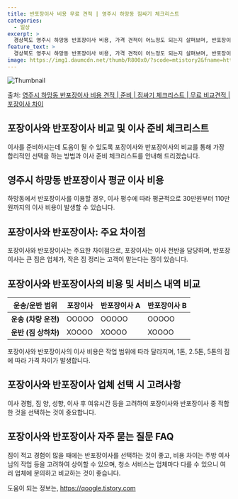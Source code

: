 ```yaml
---
title: 반포장이사 비용 무료 견적 | 영주시 하망동 짐싸기 체크리스트
categories:
  - 일상
excerpt: >
  경상북도 영주시 하망동 반포장이사 비용, 가격 견적이 어느정도 되는지 살펴보며, 반포장이사를 준비함에 있어 짐싸기 준비 체크리스트가 무엇인지 보겠습니다. 마지막으로 포장이사와 차이점을 통해 무료 비교견적으로 어떤 것이 더 합리적인 선택인지 공유 드립니다.영주시 하망동 포장이사 견적 샘플 보기 👈 클릭영주시 하망동 포장이사 가격 살펴보기 👈 클릭영주시 하망동 반포장이사 평균 이사 비용평수영주시 하망동 평균 이사 비용원룸 이사9평 이하 (1톤)30만원~투룸/쓰리룸 이사16평 ~ 20평 (2.5톤)80만원~쓰리룸 이사21평 (5톤) ~110만원~우리집 무료 이사견적 받기 👈 클릭포장 vs 반포장: 주요 차이점포장이사는 이사 전반을 담당하는 반면, 반포장이사는 큰 짐은 업체가, 작은 짐 정리는 고객이 맡는..
feature_text: >
  경상북도 영주시 하망동 반포장이사 비용, 가격 견적이 어느정도 되는지 살펴보며, 반포장이사를 준비함에 있어 짐싸기 준비 체크리스트가 무엇인지 보겠습니다. 마지막으로 포장이사와 차이점을 통해 무료 비교견적으로 어떤 것이 더 합리적인 선택인지 공유 드립니다.영주시 하망동 포장이사 견적 샘플 보기 👈 클릭영주시 하망동 포장이사 가격 살펴보기 👈 클릭영주시 하망동 반포장이사 평균 이사 비용평수영주시 하망동 평균 이사 비용원룸 이사9평 이하 (1톤)30만원~투룸/쓰리룸 이사16평 ~ 20평 (2.5톤)80만원~쓰리룸 이사21평 (5톤) ~110만원~우리집 무료 이사견적 받기 👈 클릭포장 vs 반포장: 주요 차이점포장이사는 이사 전반을 담당하는 반면, 반포장이사는 큰 짐은 업체가, 작은 짐 정리는 고객이 맡는..
image: https://img1.daumcdn.net/thumb/R800x0/?scode=mtistory2&fname=https%3A%2F%2Fblog.kakaocdn.net%2Fdn%2FloBDU%2FbtsHbRnva0q%2Fq5tK6CPfO2EcoLkylgUYJ1%2Fimg.webp
---
```


![Thumbnail](https://img1.daumcdn.net/thumb/R800x0/?scode=mtistory2&fname=https%3A%2F%2Fblog.kakaocdn.net%2Fdn%2FloBDU%2FbtsHbRnva0q%2Fq5tK6CPfO2EcoLkylgUYJ1%2Fimg.webp)

<p>출처: <a href="https://qoogle.tistory.com/9469" rel="dofollow">영주시 하망동 반포장이사 비용 견적 | 준비 | 짐싸기 체크리스트 | 무료 비교견적 | 포장이사 차이</a> </p>

## 포장이사와 반포장이사 비교 및 이사 준비 체크리스트

이사를 준비하시는데 도움이 될 수 있도록 포장이사와 반포장이사의 비교를 통해 가장 합리적인 선택을 하는 방법과 이사 준비 체크리스트를 안내해
드리겠습니다.

## **영주시 하망동 반포장이사 평균 이사 비용**

하망동에서 반포장이사를 이용할 경우, 이사 평수에 따라 평균적으로 30만원부터 110만원까지의 이사 비용이 발생할 수 있습니다.

## **포장이사와 반포장이사: 주요 차이점**

포장이사와 반포장이사는 주요한 차이점으로, 포장이사는 이사 전반을 담당하며, 반포장이사는 큰 짐은 업체가, 작은 짐 정리는 고객이 맡는다는
점이 있습니다.

## **포장이사와 반포장이사의 비용 및 서비스 내역 비교**

**운송/운반 범위** | **포장이사** | **반포장이사 A** | **반포장이사 B**  
---|---|---|---  
**운송 (차량 운전)** | OOOOO | OOOOO | OOOOO  
**운반 (짐 상하차)** | XOOOO | XOOOO | XOOOO  
  
포장이사와 반포장이사의 이사 비용은 작업 범위에 따라 달라지며, 1톤, 2.5톤, 5톤의 짐에 따라 가격 차이가 발생합니다.

## **포장이사와 반포장이사 업체 선택 시 고려사항**

이사 경험, 짐 양, 성향, 이사 후 여유시간 등을 고려하여 포장이사와 반포장이사 중 적합한 것을 선택하는 것이 중요합니다.

## **포장이사와 반포장이사 자주 묻는 질문 FAQ**

짐이 적고 경험이 많을 때에는 반포장이사를 선택하는 것이 좋고, 비용 차이는 주방 여사님의 작업 등을 고려하여 상이할 수 있으며, 청소
서비스는 업체마다 다를 수 있으니 여러 업체에 문의하고 비교하는 것이 좋습니다.



 

도움이 되는 정보는, <a href="https://qoogle.tistory.com" rel="dofollow">https://qoogle.tistory.com</a>


